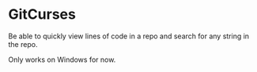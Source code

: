 # GitCurses
Be able to quickly view lines of code in a repo and search for any string in the repo.

Only works on Windows for now.
